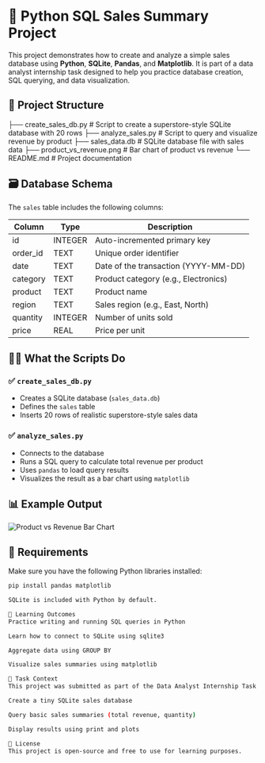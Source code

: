 # 🛒 Python SQL Sales Summary Project

This project demonstrates how to create and analyze a simple sales database using **Python**, **SQLite**, **Pandas**, and **Matplotlib**. It is part of a data analyst internship task designed to help you practice database creation, SQL querying, and data visualization.

## 📂 Project Structure
├── create_sales_db.py # Script to create a superstore-style SQLite database with 20 rows
├── analyze_sales.py # Script to query and visualize revenue by product
├── sales_data.db # SQLite database file with sales data
├── product_vs_revenue.png # Bar chart of product vs revenue
└── README.md # Project documentation


## 🗃️ Database Schema

The `sales` table includes the following columns:

| Column    | Type    | Description                            |
|-----------|---------|----------------------------------------|
| id        | INTEGER | Auto-incremented primary key           |
| order_id  | TEXT    | Unique order identifier                |
| date      | TEXT    | Date of the transaction (YYYY-MM-DD)   |
| category  | TEXT    | Product category (e.g., Electronics)   |
| product   | TEXT    | Product name                           |
| region    | TEXT    | Sales region (e.g., East, North)       |
| quantity  | INTEGER | Number of units sold                   |
| price     | REAL    | Price per unit                         |

## 🧑‍💻 What the Scripts Do

### ✅ `create_sales_db.py`

- Creates a SQLite database (`sales_data.db`)
- Defines the `sales` table
- Inserts 20 rows of realistic superstore-style sales data

### ✅ `analyze_sales.py`

- Connects to the database
- Runs a SQL query to calculate total revenue per product
- Uses `pandas` to load query results
- Visualizes the result as a bar chart using `matplotlib`

## 📊 Example Output

![Product vs Revenue Bar Chart](product_vs_revenue.png)

## 🔧 Requirements

Make sure you have the following Python libraries installed:

```bash
pip install pandas matplotlib

SQLite is included with Python by default.

🧠 Learning Outcomes
Practice writing and running SQL queries in Python

Learn how to connect to SQLite using sqlite3

Aggregate data using GROUP BY

Visualize sales summaries using matplotlib

📌 Task Context
This project was submitted as part of the Data Analyst Internship Task 7, where the objective was to:

Create a tiny SQLite sales database

Query basic sales summaries (total revenue, quantity)

Display results using print and plots

📎 License
This project is open-source and free to use for learning purposes.
